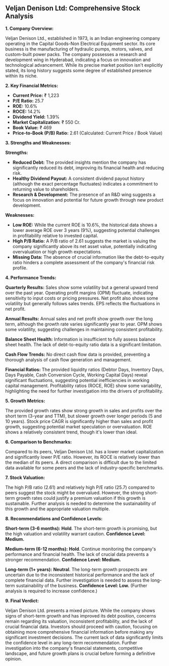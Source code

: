 ## Veljan Denison Ltd: Comprehensive Stock Analysis

**1. Company Overview:**

Veljan Denison Ltd., established in 1973, is an Indian engineering company operating in the Capital Goods-Non Electrical Equipment sector.  Its core business is the manufacturing of hydraulic pumps, motors, valves, and custom-built power packs.  The company possesses a research and development wing in Hyderabad, indicating a focus on innovation and technological advancement.  While its precise market position isn't explicitly stated, its long history suggests some degree of established presence within its niche.


**2. Key Financial Metrics:**

* **Current Price:** ₹ 1,223
* **P/E Ratio:** 25.7
* **ROE:** 10.6%
* **ROCE:** 14.2%
* **Dividend Yield:** 1.39%
* **Market Capitalization:** ₹ 550 Cr.
* **Book Value:** ₹ 469
* **Price-to-Book (P/B) Ratio:** 2.61 (Calculated: Current Price / Book Value)


**3. Strengths and Weaknesses:**

**Strengths:**

* **Reduced Debt:** The provided insights mention the company has significantly reduced its debt, improving its financial health and reducing risk.
* **Healthy Dividend Payout:**  A consistent dividend payout history (although the exact percentage fluctuates) indicates a commitment to returning value to shareholders.
* **Research & Development:**  The presence of an R&D wing suggests a focus on innovation and potential for future growth through new product development.


**Weaknesses:**

* **Low ROE:**  While the current ROE is 10.6%, the historical data shows a lower average ROE over 3 years (9%), suggesting potential challenges in profitability relative to invested capital.
* **High P/B Ratio:** A P/B ratio of 2.61 suggests the market is valuing the company significantly above its net asset value, potentially indicating overvaluation or high growth expectations.
* **Missing Data:** The absence of crucial information like the debt-to-equity ratio hinders a complete assessment of the company's financial risk profile.


**4. Performance Trends:**

**Quarterly Results:** Sales show some volatility but a general upward trend over the past year. Operating profit margins (OPM) fluctuate, indicating sensitivity to input costs or pricing pressures. Net profit also shows some volatility but generally follows sales trends. EPS reflects the fluctuations in net profit.

**Annual Results:**  Annual sales and net profit show growth over the long term, although the growth rate varies significantly year to year. OPM shows some volatility, suggesting challenges in maintaining consistent profitability.

**Balance Sheet Health:**  Information is insufficient to fully assess balance sheet health.  The lack of debt-to-equity ratio data is a significant limitation.

**Cash Flow Trends:**  No direct cash flow data is provided, preventing a thorough analysis of cash flow generation and management.

**Financial Ratios:**  The provided liquidity ratios (Debtor Days, Inventory Days, Days Payable, Cash Conversion Cycle, Working Capital Days) reveal significant fluctuations, suggesting potential inefficiencies in working capital management.  Profitability ratios (ROCE, ROE) show some variability, highlighting the need for further investigation into the drivers of profitability.


**5. Growth Metrics:**

The provided growth rates show strong growth in sales and profits over the short term (3-year and TTM), but slower growth over longer periods (5 and 10 years).  Stock price CAGR is significantly higher than sales and profit growth, suggesting potential market speculation or overvaluation.  ROE shows a relatively consistent trend, though it's lower than ideal.


**6. Comparison to Benchmarks:**

Compared to its peers, Veljan Denison Ltd. has a lower market capitalization and significantly lower P/E ratio.  However, its ROCE is relatively lower than the median of its peers.  A direct comparison is difficult due to the limited data available for some peers and the lack of industry-specific benchmarks.


**7. Stock Valuation:**

The high P/B ratio (2.61) and relatively high P/E ratio (25.7) compared to peers suggest the stock might be overvalued.  However, the strong short-term growth rates could justify a premium valuation if this growth is sustainable.  Further analysis is needed to determine the sustainability of this growth and the appropriate valuation multiple.


**8. Recommendations and Confidence Levels:**

**Short-term (3-6 months):**  **Hold**.  The short-term growth is promising, but the high valuation and volatility warrant caution.  **Confidence Level: Medium.**

**Medium-term (6-12 months):**  **Hold**.  Continue monitoring the company's performance and financial health.  The lack of crucial data prevents a stronger recommendation. **Confidence Level: Medium.**

**Long-term (1+ years):**  **Neutral**.  The long-term growth prospects are uncertain due to the inconsistent historical performance and the lack of complete financial data.  Further investigation is needed to assess the long-term sustainability of the business. **Confidence Level: Low.**  (Further analysis is required to increase confidence.)


**9. Final Verdict:**

Veljan Denison Ltd. presents a mixed picture.  While the company shows signs of short-term growth and has improved its debt position, concerns remain regarding its valuation, inconsistent profitability, and the lack of crucial financial data.  Investors should proceed with caution, focusing on obtaining more comprehensive financial information before making any significant investment decisions.  The current lack of data significantly limits the confidence level in any long-term recommendation.  Further investigation into the company's financial statements, competitive landscape, and future growth plans is crucial before forming a definitive opinion.

